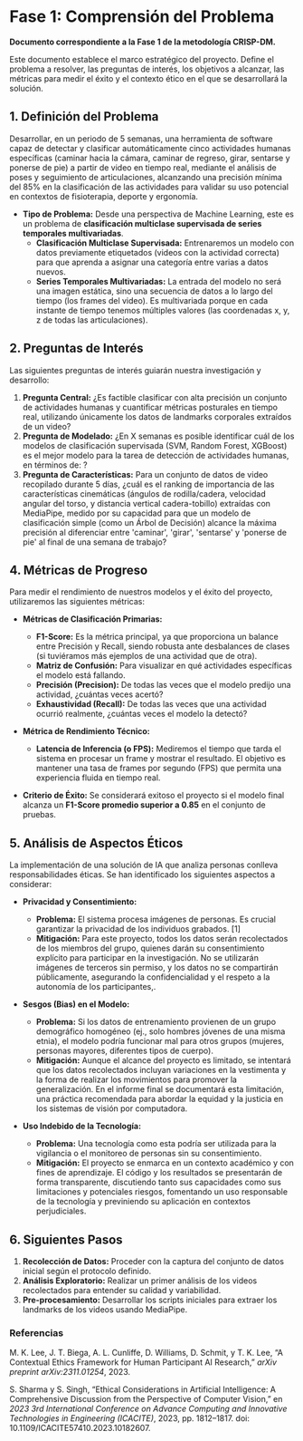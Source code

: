 # Fase 1: Comprensión del Problema

**Documento correspondiente a la Fase 1 de la metodología CRISP-DM.**

Este documento establece el marco estratégico del proyecto. Define el problema a resolver, las preguntas de interés, los objetivos a alcanzar, las métricas para medir el éxito y el contexto ético en el que se desarrollará la solución.

## 1. Definición del Problema
Desarrollar, en un periodo de 5 semanas, una herramienta de software capaz de detectar y clasificar automáticamente cinco actividades humanas específicas (caminar hacia la cámara, caminar de regreso, girar, sentarse y ponerse de pie) a partir de video en tiempo real, mediante el análisis de poses y seguimiento de articulaciones, alcanzando una precisión mínima del 85% en la clasificación de las actividades para validar su uso potencial en contextos de fisioterapia, deporte y ergonomía.

*   **Tipo de Problema:** Desde una perspectiva de Machine Learning, este es un problema de **clasificación multiclase supervisada de series temporales multivariadas**.
    *   **Clasificación Multiclase Supervisada:** Entrenaremos un modelo con datos previamente etiquetados (videos con la actividad correcta) para que aprenda a asignar una categoría  entre varias a datos nuevos.
    *   **Series Temporales Multivariadas:** La entrada del modelo no será una imagen estática, sino una secuencia de datos a lo largo del tiempo (los frames del video). Es multivariada porque en cada instante de tiempo tenemos múltiples valores (las coordenadas x, y, z de todas las articulaciones).

## 2. Preguntas de Interés
Las siguientes preguntas de interés guiarán nuestra investigación y desarrollo:

1.  **Pregunta Central:** ¿Es factible clasificar con alta precisión un conjunto de actividades humanas y cuantificar métricas posturales en tiempo real, utilizando únicamente los datos de landmarks corporales extraídos de un video?
2.  **Pregunta de Modelado:** ¿En X semanas es posible identificar cuál de los modelos de clasificación supervisada (SVM, Random Forest, XGBoost) es el mejor modelo para la tarea de detección de actividades humanas, en términos de: ?
3.  **Pregunta de Características:** Para un conjunto de datos de video recopilado durante 5 días, ¿cuál es el ranking de importancia de las características cinemáticas (ángulos de rodilla/cadera, velocidad angular del torso, y distancia vertical cadera-tobillo) extraídas con MediaPipe, medido por su capacidad para que un modelo de clasificación simple (como un Árbol de Decisión) alcance la máxima precisión al diferenciar entre 'caminar', 'girar', 'sentarse' y 'ponerse de pie' al final de una semana de trabajo?

## 4. Métricas de Progreso
Para medir el rendimiento de nuestros modelos y el éxito del proyecto, utilizaremos las siguientes métricas:

*   **Métricas de Clasificación Primarias:**
    *   **F1-Score:** Es la métrica principal, ya que proporciona un balance entre Precisión y Recall, siendo robusta ante desbalances de clases (si tuviéramos más ejemplos de una actividad que de otra).
    *   **Matriz de Confusión:** Para visualizar en qué actividades específicas el modelo está fallando.
    *   **Precisión (Precision):** De todas las veces que el modelo predijo una actividad, ¿cuántas veces acertó?
    *   **Exhaustividad (Recall):** De todas las veces que una actividad ocurrió realmente, ¿cuántas veces el modelo la detectó?

*   **Métrica de Rendimiento Técnico:**
    *   **Latencia de Inferencia (o FPS):** Mediremos el tiempo que tarda el sistema en procesar un frame y mostrar el resultado. El objetivo es mantener una tasa de frames por segundo (FPS) que permita una experiencia fluida en tiempo real.

*   **Criterio de Éxito:** Se considerará exitoso el proyecto si el modelo final alcanza un **F1-Score promedio superior a 0.85** en el conjunto de pruebas.

## 5. Análisis de Aspectos Éticos
La implementación de una solución de IA que analiza personas conlleva responsabilidades éticas. Se han identificado los siguientes aspectos a considerar:

*   **Privacidad y Consentimiento:**
    *   **Problema:** El sistema procesa imágenes de personas. Es crucial garantizar la privacidad de los individuos grabados. [1]
    *   **Mitigación:** Para este proyecto, todos los datos serán recolectados de los miembros del grupo, quienes darán su consentimiento explícito para participar en la investigación. No se utilizarán imágenes de terceros sin permiso, y los datos no se compartirán públicamente, asegurando la confidencialidad y el respeto a la autonomía de los participantes,.

*   **Sesgos (Bias) en el Modelo:**
    *   **Problema:** Si los datos de entrenamiento provienen de un grupo demográfico homogéneo (ej., solo hombres jóvenes de una misma etnia), el modelo podría funcionar mal para otros grupos (mujeres, personas mayores, diferentes tipos de cuerpo).
    *   **Mitigación:** Aunque el alcance del proyecto es limitado, se intentará que los datos recolectados incluyan variaciones en la vestimenta y la forma de realizar los movimientos para promover la generalización. En el informe final se documentará esta limitación, una práctica recomendada para abordar la equidad y la justicia en los sistemas de visión por computadora.

*   **Uso Indebido de la Tecnología:**
    *   **Problema:** Una tecnología como esta podría ser utilizada para la vigilancia o el monitoreo de personas sin su consentimiento.
    *   **Mitigación:** El proyecto se enmarca en un contexto académico y con fines de aprendizaje. El código y los resultados se presentarán de forma transparente, discutiendo tanto sus capacidades como sus limitaciones y potenciales riesgos, fomentando un uso responsable de la tecnología y previniendo su aplicación en contextos perjudiciales.

## 6. Siguientes Pasos
1.  **Recolección de Datos:** Proceder con la captura del conjunto de datos inicial según el protocolo definido.
2.  **Análisis Exploratorio:** Realizar un primer análisis de los videos recolectados para entender su calidad y variabilidad.
3.  **Pre-procesamiento:** Desarrollar los scripts iniciales para extraer los landmarks de los videos usando MediaPipe.


### Referencias
 M. K. Lee, J. T. Biega, A. L. Cunliffe, D. Williams, D. Schmit, y T. K. Lee, “A Contextual Ethics Framework for Human Participant AI Research,” *arXiv preprint arXiv:2311.01254*, 2023.

 S. Sharma y S. Singh, “Ethical Considerations in Artificial Intelligence: A Comprehensive Discussion from the Perspective of Computer Vision,” en *2023 3rd International Conference on Advance Computing and Innovative Technologies in Engineering (ICACITE)*, 2023, pp. 1812–1817. doi: 10.1109/ICACITE57410.2023.10182607.